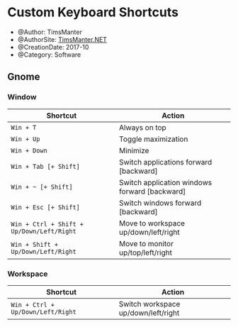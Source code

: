 # Custom Keyboard Shortcuts

* @Author: TimsManter
* @AuthorSite: [TimsManter.NET](http://timsmanter.net/)
* @CreationDate: 2017-10
* @Category: Software

## Gnome

### Window

Shortcut | Action
--- | ---
`Win + T` | Always on top
`Win + Up` | Toggle maximization
`Win + Down` | Minimize
`Win + Tab [+ Shift]` | Switch applications forward [backward]
`Win + ~ [+ Shift]` | Switch application windows forward [backward]
`Win + Esc [+ Shift]` | Switch windows forward [backward]
`Win + Ctrl + Shift + Up/Down/Left/Right` | Move to workspace up/down/left/right
`Win + Shift + Up/Down/Left/Right` | Move to monitor up/top/left/right

### Workspace

Shortcut | Action
--- | ---
`Win + Ctrl + Up/Down/Left/Right` | Switch workspace up/down/left/right